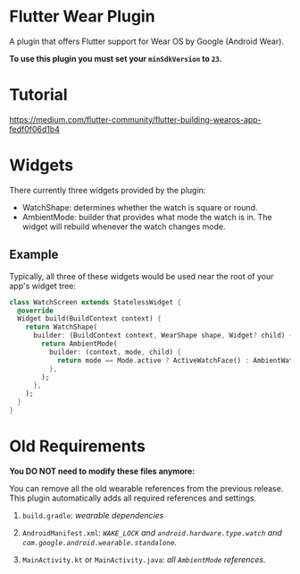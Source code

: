# Flutter Wear Plugin

A plugin that offers Flutter support for Wear OS by Google (Android Wear).

__To use this plugin you must set your `minSdkVersion` to `23`.__


# Tutorial

https://medium.com/flutter-community/flutter-building-wearos-app-fedf0f06d1b4


# Widgets

There currently three widgets provided by the plugin:

* WatchShape: determines whether the watch is square or round.
* AmbientMode: builder that provides what mode the watch is in. The widget will rebuild whenever the watch changes mode.


## Example

Typically, all three of these widgets would be used near the root of your app's widget tree:

```dart
class WatchScreen extends StatelessWidget {
  @override
  Widget build(BuildContext context) {
    return WatchShape(
      builder: (BuildContext context, WearShape shape, Widget? child) {
        return AmbientMode(
          builder: (context, mode, child) {
            return mode == Mode.active ? ActiveWatchFace() : AmbientWatchFace();
          },
        );
      },
    );
  }
}
```

# Old Requirements

**You DO NOT need to modify these files anymore:**

You can remove all the old wearable references from the previous release. This plugin
automatically adds all required references and settings.

1. `build.gradle`: _wearable dependencies_

2. `AndroidManifest.xml`: _`WAKE_LOCK` and `android.hardware.type.watch`
   and `com.google.android.wearable.standalone`._

3. `MainActivity.kt` or `MainActivity.java`: _all `AmbientMode` references._

